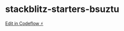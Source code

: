 # stackblitz-starters-bsuztu

[Edit in Codeflow ⚡️](https://stackblitz.com/~/github.com/MatheeeusTeste/stackblitz-starters-bsuztu)